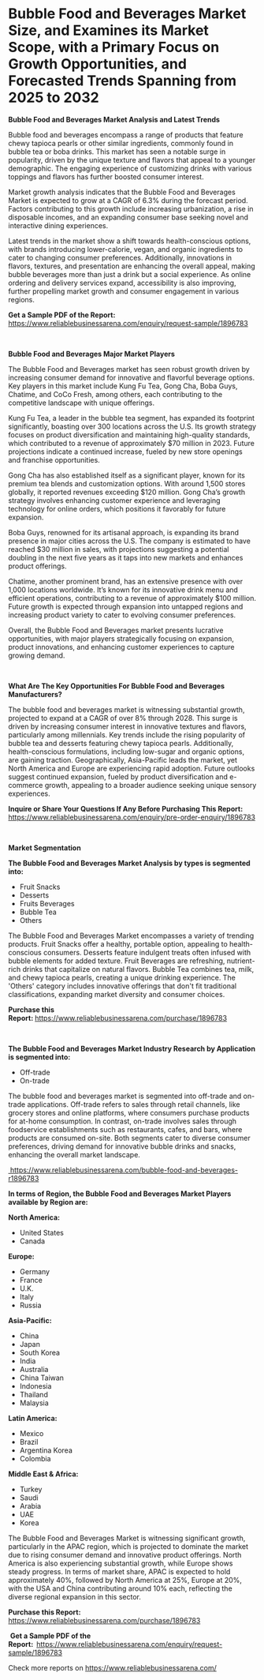 <p><h1>Bubble Food and Beverages Market Size, and Examines its Market Scope, with a Primary Focus on Growth Opportunities, and Forecasted Trends Spanning from 2025 to 2032</h1></p><p><strong>Bubble Food and Beverages Market Analysis and Latest Trends</strong></p>
<p><p>Bubble food and beverages encompass a range of products that feature chewy tapioca pearls or other similar ingredients, commonly found in bubble tea or boba drinks. This market has seen a notable surge in popularity, driven by the unique texture and flavors that appeal to a younger demographic. The engaging experience of customizing drinks with various toppings and flavors has further boosted consumer interest. </p><p>Market growth analysis indicates that the Bubble Food and Beverages Market is expected to grow at a CAGR of 6.3% during the forecast period. Factors contributing to this growth include increasing urbanization, a rise in disposable incomes, and an expanding consumer base seeking novel and interactive dining experiences. </p><p>Latest trends in the market show a shift towards health-conscious options, with brands introducing lower-calorie, vegan, and organic ingredients to cater to changing consumer preferences. Additionally, innovations in flavors, textures, and presentation are enhancing the overall appeal, making bubble beverages more than just a drink but a social experience. As online ordering and delivery services expand, accessibility is also improving, further propelling market growth and consumer engagement in various regions.</p></p>
<p><strong>Get a Sample PDF of the Report:&nbsp;</strong> <a href="https://www.reliablebusinessarena.com/enquiry/request-sample/1896783?utm_campaign=2383&utm_medium=2&utm_source=Github&utm_content=ia&utm_term=15022025&utm_id=bubble-food-and-beverages">https://www.reliablebusinessarena.com/enquiry/request-sample/1896783</a></p>
<p>&nbsp;</p>
<p><strong>Bubble Food and Beverages Major Market Players</strong></p>
<p><p>The Bubble Food and Beverages market has seen robust growth driven by increasing consumer demand for innovative and flavorful beverage options. Key players in this market include Kung Fu Tea, Gong Cha, Boba Guys, Chatime, and CoCo Fresh, among others, each contributing to the competitive landscape with unique offerings.</p><p>Kung Fu Tea, a leader in the bubble tea segment, has expanded its footprint significantly, boasting over 300 locations across the U.S. Its growth strategy focuses on product diversification and maintaining high-quality standards, which contributed to a revenue of approximately $70 million in 2023. Future projections indicate a continued increase, fueled by new store openings and franchise opportunities.</p><p>Gong Cha has also established itself as a significant player, known for its premium tea blends and customization options. With around 1,500 stores globally, it reported revenues exceeding $120 million. Gong Cha’s growth strategy involves enhancing customer experience and leveraging technology for online orders, which positions it favorably for future expansion.</p><p>Boba Guys, renowned for its artisanal approach, is expanding its brand presence in major cities across the U.S. The company is estimated to have reached $30 million in sales, with projections suggesting a potential doubling in the next five years as it taps into new markets and enhances product offerings.</p><p>Chatime, another prominent brand, has an extensive presence with over 1,000 locations worldwide. It’s known for its innovative drink menu and efficient operations, contributing to a revenue of approximately $100 million. Future growth is expected through expansion into untapped regions and increasing product variety to cater to evolving consumer preferences.</p><p>Overall, the Bubble Food and Beverages market presents lucrative opportunities, with major players strategically focusing on expansion, product innovations, and enhancing customer experiences to capture growing demand.</p></p>
<p>&nbsp;</p>
<p><strong>What Are The Key Opportunities For Bubble Food and Beverages Manufacturers?</strong></p>
<p><p>The bubble food and beverages market is witnessing substantial growth, projected to expand at a CAGR of over 8% through 2028. This surge is driven by increasing consumer interest in innovative textures and flavors, particularly among millennials. Key trends include the rising popularity of bubble tea and desserts featuring chewy tapioca pearls. Additionally, health-conscious formulations, including low-sugar and organic options, are gaining traction. Geographically, Asia-Pacific leads the market, yet North America and Europe are experiencing rapid adoption. Future outlooks suggest continued expansion, fueled by product diversification and e-commerce growth, appealing to a broader audience seeking unique sensory experiences.</p></p>
<p><strong>Inquire or Share Your Questions If Any Before Purchasing This Report:</strong> <a href="https://www.reliablebusinessarena.com/enquiry/pre-order-enquiry/1896783?utm_campaign=2383&utm_medium=2&utm_source=Github&utm_content=ia&utm_term=15022025&utm_id=bubble-food-and-beverages">https://www.reliablebusinessarena.com/enquiry/pre-order-enquiry/1896783</a></p>
<p>&nbsp;</p>
<p><strong>Market Segmentation</strong></p>
<p><strong>The Bubble Food and Beverages Market Analysis by types is segmented into:</strong></p>
<p><ul><li>Fruit Snacks</li><li>Desserts</li><li>Fruits Beverages</li><li>Bubble Tea</li><li>Others</li></ul></p>
<p><p>The Bubble Food and Beverages Market encompasses a variety of trending products. Fruit Snacks offer a healthy, portable option, appealing to health-conscious consumers. Desserts feature indulgent treats often infused with bubble elements for added texture. Fruit Beverages are refreshing, nutrient-rich drinks that capitalize on natural flavors. Bubble Tea combines tea, milk, and chewy tapioca pearls, creating a unique drinking experience. The 'Others' category includes innovative offerings that don't fit traditional classifications, expanding market diversity and consumer choices.</p></p>
<p><strong>Purchase this Report:&nbsp;</strong><a href="https://www.reliablebusinessarena.com/purchase/1896783?utm_campaign=2383&utm_medium=2&utm_source=Github&utm_content=ia&utm_term=15022025&utm_id=bubble-food-and-beverages">https://www.reliablebusinessarena.com/purchase/1896783</a></p>
<p>&nbsp;</p>
<p><strong>The Bubble Food and Beverages Market Industry Research by Application is segmented into:</strong></p>
<p><ul><li>Off-trade</li><li>On-trade</li></ul></p>
<p><p>The bubble food and beverages market is segmented into off-trade and on-trade applications. Off-trade refers to sales through retail channels, like grocery stores and online platforms, where consumers purchase products for at-home consumption. In contrast, on-trade involves sales through foodservice establishments such as restaurants, cafes, and bars, where products are consumed on-site. Both segments cater to diverse consumer preferences, driving demand for innovative bubble drinks and snacks, enhancing the overall market landscape.</p></p>
<p><a href="https://www.reliablebusinessarena.com/bubble-food-and-beverages-r1896783?utm_campaign=2383&utm_medium=2&utm_source=Github&utm_content=ia&utm_term=15022025&utm_id=bubble-food-and-beverages">&nbsp;https://www.reliablebusinessarena.com/bubble-food-and-beverages-r1896783</a></p>
<p><strong>In terms of Region, the Bubble Food and Beverages Market Players available by Region are:</strong></p>
<p>
    <p> <strong> North America: </strong>
        <ul>
            <li>United States</li>
            <li>Canada</li>
        </ul>
        </p> 
    <p> <strong> Europe: </strong>
        <ul>
            <li>Germany</li>
            <li>France</li>
            <li>U.K.</li>
            <li>Italy</li>
            <li>Russia</li>
        </ul>
        </p> 
    <p> <strong> Asia-Pacific: </strong>
        <ul>
            <li>China</li>
            <li>Japan</li>
            <li>South Korea</li>
            <li>India</li>
            <li>Australia</li>
            <li>China Taiwan</li>
            <li>Indonesia</li>
            <li>Thailand</li>
            <li>Malaysia</li>
        </ul>
        </p> 
    <p> <strong> Latin America: </strong>
        <ul>
            <li>Mexico</li>
            <li>Brazil</li>
            <li>Argentina Korea</li>
            <li>Colombia</li>
        </ul>
        </p> 
    <p> <strong> Middle East & Africa: </strong>
        <ul>
            <li>Turkey</li>
            <li>Saudi</li>
            <li>Arabia</li>
            <li>UAE</li>
            <li>Korea</li>
        </ul>
    </p>
    </p>
<p><p>The Bubble Food and Beverages Market is witnessing significant growth, particularly in the APAC region, which is projected to dominate the market due to rising consumer demand and innovative product offerings. North America is also experiencing substantial growth, while Europe shows steady progress. In terms of market share, APAC is expected to hold approximately 40%, followed by North America at 25%, Europe at 20%, with the USA and China contributing around 10% each, reflecting the diverse regional expansion in this sector.</p></p>
<p><strong>Purchase this Report: </strong><a href="https://www.reliablebusinessarena.com/purchase/1896783?utm_campaign=2383&utm_medium=2&utm_source=Github&utm_content=ia&utm_term=15022025&utm_id=bubble-food-and-beverages">https://www.reliablebusinessarena.com/purchase/1896783</a></p>
<p>&nbsp;<strong>Get a Sample PDF of the Report:&nbsp;&nbsp;</strong><a href="https://www.reliablebusinessarena.com/enquiry/request-sample/1896783?utm_campaign=2383&utm_medium=2&utm_source=Github&utm_content=ia&utm_term=15022025&utm_id=bubble-food-and-beverages">https://www.reliablebusinessarena.com/enquiry/request-sample/1896783</a></p>
<p><strong></strong></p>
<p>Check more reports on <a href="https://www.reliablebusinessarena.com/?utm_campaign=2383&utm_medium=2&utm_source=Github&utm_content=ia&utm_term=15022025&utm_id=bubble-food-and-beverages">https://www.reliablebusinessarena.com/</a></p>